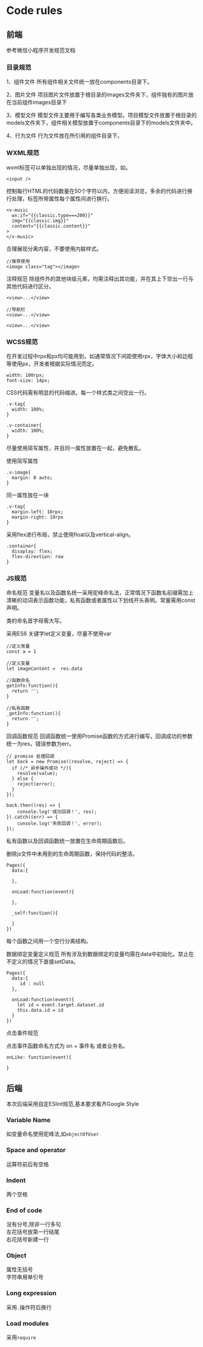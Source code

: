 # Code rules
## 前端
参考微信小程序开发规范文档

### 目录规范
1、组件文件
所有组件相关文件统一放在components目录下。

2、图片文件
项目图片文件放置于根目录的images文件夹下，组件独有的图片放在当前组件images目录下

3、模型文件
模型文件主要用于编写各类业务模型。项目模型文件放置于根目录的models文件夹下，组件相关模型放置于components目录下的models文件夹中。



4、行为文件
行为文件放在所引用的组件目录下。

### WXML规范
wxml标签可以单独出现的情况，尽量单独出现，如。

    <input />

控制每行HTML的代码数量在50个字符以内，方便阅读浏览，多余的代码进行换行处理，标签所带属性每个属性间进行换行。

    <v-music
      wx:if="{{classic.type===200}}"
      img="{{classic.img}}"
      content="{{classic.content}}"
    >
    </v-music>

合理展现分离内容，不要使用内联样式。

    //推荐使用
    <image class="tag"></image>

注释规范
除组件外的其他块级元素，均需注释出其功能，并在其上下空出一行与其他代码进行区分。

  
    <view>...</view>
    
    //导航栏
    <view>...</view>
    
    <view>...</view>

### WCSS规范
在开发过程中rpx和px均可能用到，如通常情况下间距使用rpx，字体大小和边框等使用px，开发者根据实际情况而定。

    width: 100rpx;
    font-size: 14px;

CSS代码需有明显的代码缩进。每一个样式类之间空出一行。

    .v-tag{
      width: 100%;
    }
    
    .v-container{
      width: 100%;
    }
    
    

尽量使用简写属性，并且同一属性放置在一起，避免散乱。

使用简写属性

    .v-image{
      margin: 0 auto;
    }

同一属性放在一块

    .v-tag{
      margin-left: 10rpx;
      margin-right: 10rpx
    }


采用flex进行布局，禁止使用float以及vertical-align。

    .container{
      disaplay: flex;
      flex-dirextion: row
    }


### JS规范

命名规范
变量名以及函数名统一采用驼峰命名法，正常情况下函数名前缀需加上清晰的动词表示函数功能，私有函数或者属性以下划线开头表明。常量需用const 声明。

类的命名首字母需大写。

采用ES6 关键字let定义变量，尽量不使用var

    //定义常量
    const a = 1
    
    //定义变量
    let imageContent =  res.data
    
    //函数命名
    getInfo:function(){
      return '';
    }
    
    //私有函数
    _getInfo:function(){
      return '';
    }

回调函数规范
回调函数统一使用Promise函数的方式进行编写，回调成功的参数统一为res，错误参数为err。

    // promise 处理回调
    let back = new Promise((resolve, reject) => {
      if (/* 异步操作成功 */){
        resolve(value);
      } else {
        reject(error);
      }
    });
    
    back.then((res) => {
        console.log('成功回调！', res);
    }).catch((err) => {
        console.log('失败回调！', error);
    });



私有函数以及回调函数统一放置在生命周期函数后。



删除js文件中未用到的生命周期函数，保持代码的整洁。

    Pages({
      data:{
         
      },
      
      onLoad:function(event){
        
      },
      
      _self:function(){
        
      }
    })


每个函数之间用一个空行分离结构。

数据绑定变量定义规范
所有涉及到数据绑定的变量均需在data中初始化。禁止在不定义的情况下直接setData。

    Pages({
      data:{
         id : null
      },
      
      onLoad:function(event){
        let id = event.target.dataset.id
        this.data.id = id
      }
    })

点击事件规范

点击事件函数命名方式为 on + 事件名 或者业务名。

    onLike: function(event){
      
    }

## 后端
本次后端采用自定ESlint规范,基本要求看齐Google Style  
### Variable Name
如变量命名使用驼峰法,如```objectOfUser```

### Space and operator
运算符前后有空格

### Indent
两个空格

### End of code
没有分号,除非一行多句  
左花括号放第一行结尾  
右花括号新建一行  

### Object 
属性无括号  
字符串用单引号

### Long expression
采用```.```操作符后换行

### Load modules
采用```require```

